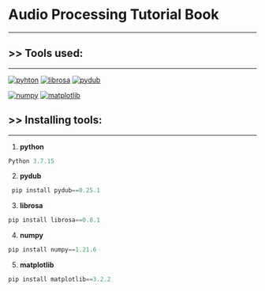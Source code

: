  # Audio Processing Tutorial Book
---

## >> Tools used:
---

[![pyhton](https://www.python.org/static/community_logos/python-logo.png)](https://www.python.org/downloads/release/python-3715/)   [![librosa](https://librosa.org/images/librosa_logo_text.png)](https://librosa.org/)   [![pydub](https://images.g2crowd.com/uploads/product/image/large_detail/large_detail_86c4f17e5b0c4fc3d86420b9c7c5894c/pydub.png)](https://pydub.com/) 

[![numpy](https://ebssistemas.com/file/2021/05/NumPy-200x80.png)](https://numpy.org/)  [![matplotlib](https://matplotlib.org/2.0.2/plot_directive/mpl_examples/api/thumbnails/logo2.png)](https://matplotlib.org/stable/index.html)

## >> Installing tools:
---
1. <b>python</b>
 ```python
 Python 3.7.15
```
2.  <b>pydub</b>
```python
 pip install pydub==0.25.1 
```
3. <b> librosa </b> 
 ```python
 pip install librosa==0.8.1
```
4. <b>numpy</b>
 ```python
 pip install numpy==1.21.6
```
5. <b>matplotlib</b>
 ```python
 pip install matplotlib==3.2.2
```





